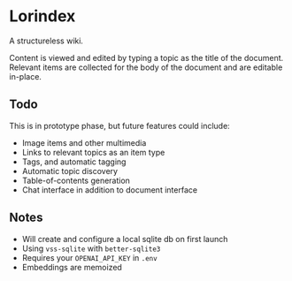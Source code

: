 

# Lorindex

A structureless wiki.

Content is viewed and edited by typing a topic as the title of the document.
Relevant items are collected for the body of the document and are editable
in-place.

## Todo

This is in prototype phase, but future features could include:

- Image items and other multimedia
- Links to relevant topics as an item type
- Tags, and automatic tagging
- Automatic topic discovery
- Table-of-contents generation
- Chat interface in addition to document interface

## Notes

- Will create and configure a local sqlite db on first launch
- Using `vss-sqlite` with `better-sqlite3`
- Requires your `OPENAI_API_KEY` in `.env`
- Embeddings are memoized

